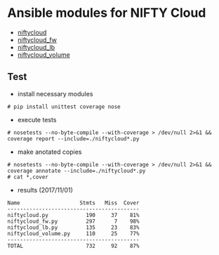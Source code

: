 # Ansible modules for NIFTY Cloud

* [niftycloud](documents/niftycloud.md)
* [niftycloud_fw](documents/niftycloud_fw.md)
* [niftycloud_lb](documents/niftycloud_lb.md)
* [niftycloud_volume](documents/niftycloud_volume.md)

## Test

* install necessary modules
```
# pip install unittest coverage nose
```

* execute tests
```
# nosetests --no-byte-compile --with-coverage > /dev/null 2>&1 && coverage report --include=./niftycloud*.py
```

* make anotated copies
```
# nosetests --no-byte-compile --with-coverage > /dev/null 2>&1 && coverage annotate --include=./niftycloud*.py
# cat *,cover
```

* results (2017/11/01)
```
Name                   Stmts   Miss  Cover
------------------------------------------
niftycloud.py            190     37    81%
niftycloud_fw.py         297      7    98%
niftycloud_lb.py         135     23    83%
niftycloud_volume.py     110     25    77%
------------------------------------------
TOTAL                    732     92    87%
```
